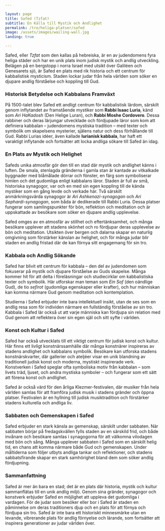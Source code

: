 ```yaml
---

layout: page  
title: Safed (Tzfat)  
subtitle: En Källa till Mystik och Andlighet  
permalink: /tro/heliga-platser/safed  
image: /assets/images/wailing-wall.jpg  
landing: true  

---
```


Safed, eller *Tzfat* som den kallas på hebreiska, är en av judendomens fyra heliga städer och har en unik plats inom judisk mystik och andlig utveckling. Belägen på en bergstopp i norra Israel med utsikt över Galiléen och Genesarets sjö, är Safed en plats med rik historia och ett centrum för kabbalistisk mysticism. Staden lockar judar från hela världen som söker en djupare andlig förståelse och koppling till Gud.

### Historisk Betydelse och Kabbalans Framväxt

På 1500-talet blev Safed ett andligt centrum för kabbalistisk lärdom, särskilt genom inflytandet av framstående mystiker som **Rabbi Isaac Luria**, känd som *Ari HaKadosh* (Den Helige Luran), och **Rabbi Moshe Cordovero**. Dessa rabbiner och deras lärjungar utvecklade och fördjupade läror som kom att definiera kabbalan – judendomens mystiska tradition – med texter och symbolik om skapelsens mysterier, själens natur och dess förhållande till Gud. Rabbi Lurias idéer, även kallade **lurianisk kabbala**, har haft ett varaktigt inflytande och fortsätter att locka andliga sökare till Safed än idag.

### En Plats av Mystik och Helighet

Safeds unika atmosfär gör den till en stad där mystik och andlighet känns i luften. De smala, stenlagda gränderna i gamla stan är kantade av vitkalkade byggnader med blåmålade dörrar och fönster, en färg som symboliserar himlen och det gudomliga enligt kabbalans läror. Staden är full av små, historiska synagogor, var och en med sin egen koppling till de kända mystiker som en gång levde och verkade här. Två särskilt anmärkningsvärda synagogor är *Ari Ashkenazi-synagogan* och *Ari Sephardi-synagogan*, som båda är dedikerade till Rabbi Luria. Dessa platser fungerar som samlingspunkter för bön, reflektion och meditation och är uppskattade av besökare som söker en djupare andlig upplevelse.

Safed omges av en atmosfär av stillhet och eftertänksamhet, och många besökare upplever att stadens skönhet och ro fördjupar deras upplevelse av bön och meditation. Utsikten över bergen och dalarna skapar en naturlig omgivning som förstärker känslan av helighet, och för många judar blir staden en andlig fristad där de kan förnya sitt engagemang för sin tro.

### Kabbala och Andlig Sökande

Safed har blivit ett centrum för kabbala – den del av judendomen som fokuserar på mystik och djupare förståelse av Guds skapelse. Många kommer hit för att delta i föreläsningar och studiecirklar om kabbalistiska texter och symbolik. Här utforskar man teman som *Ein Sof* (den oändlige Gud), de tio *sefirot* (gudomliga egenskaper eller krafter), och hur människan kan komma närmare Gud genom meditation och kontemplation.

Studierna i Safed erbjuder inte bara intellektuell insikt, utan de ses som en andlig resa som för individen närmare en fullständig förståelse av sin tro. Kabbala i Safed lär också ut att varje människa kan fördjupa sin relation med Gud genom att reflektera över sin egen själ och sitt syfte i världen.

### Konst och Kultur i Safed

Safed har också utvecklats till ett viktigt centrum för judisk konst och kultur. Här finns ett livligt konstnärssamhälle där många konstnärer inspireras av stadens andlighet och kabbalans symbolik. Besökare kan utforska stadens konstnärskvarter, där gallerier och ateljéer visar en unik blandning av traditionell judisk konst och moderna, mystiskt inspirerade verk. Konstverken i Safed speglar ofta symboliska motiv från kabbalan – som livets träd, ljuset, och andra mystiska symboler – och fungerar som ett sätt att förena konst och andlighet.

Safed är också värd för den årliga Klezmer-festivalen, där musiker från hela världen samlas för att framföra judisk musik i stadens gränder och öppna platser. Festivalen är en hyllning till judisk musiktradition och förstärker stadens kulturella och andliga liv.

### Sabbaten och Gemenskapen i Safed

Safed erbjuder en stark känsla av gemenskap, särskilt under sabbaten. När sabbaten börjar på fredagskvällen fylls staden av en särskild frid, och både invånare och besökare samlas i synagogorna för att välkomna vilodagen med bön och sång. Många upplever sabbaten i Safed som en särskilt helig tid, en chans att komma närmare både Gud och gemenskapen. Under måltiderna som följer utbyts andliga tankar och reflektioner, och stadens sabbatsfirande skapar en stark samhörighet bland dem som söker andlig fördjupning.

### Sammanfattning

Safed är mer än bara en stad; det är en plats där historia, mystik och kultur sammanflätas till en unik andlig miljö. Genom sina gränder, synagogor och konstverk erbjuder Safed en möjlighet att uppleva det gudomliga i vardagen. För de judar som besöker eller bor i Safed är staden en påminnelse om deras traditioners djup och en plats för att förnya och fördjupa sin tro. Safed är inte bara ett historiskt minnesmärke utan en levande, vibrerande plats för andlig förnyelse och lärande, som fortsätter att inspirera generationer av judar världen över. 
